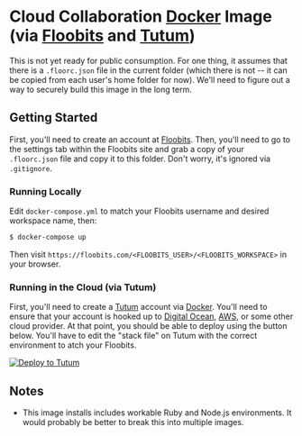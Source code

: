 # Cloud Collaboration [Docker][docker] Image (via [Floobits][floobits] and [Tutum][tutum])

This is not yet ready for public consumption. For one thing, it assumes that there is a `.floorc.json` file in the current folder (which there is not -- it can be copied from each user's home folder for now). We'll need to figure out a way to securely build this image in the long term.


## Getting Started

First, you'll need to create an account at [Floobits][floobits]. Then, you'll need to go to the settings tab within the Floobits site and grab a copy of your `.floorc.json` file and copy it to this folder. Don't worry, it's ignored via `.gitignore`.

### Running Locally

Edit `docker-compose.yml` to match your Floobits username and desired workspace name, then:

```bash
$ docker-compose up
```

Then visit `https://floobits.com/<FLOOBITS_USER>/<FLOOBITS_WORKSPACE>` in your browser.

### Running in the Cloud (via Tutum)

First, you'll need to create a [Tutum][tutum] account via [Docker][docker]. You'll need to ensure that your account is hooked up to [Digital Ocean][digitalocean], [AWS][aws], or some other cloud provider. At that point, you should be able to deploy using the button below. You'll have to edit the "stack file" on Tutum with the correct environment to atch your Floobits.

[![Deploy to Tutum](https://s.tutum.co/deploy-to-tutum.svg)](https://dashboard.tutum.co/stack/deploy/)



## Notes

- This image installs includes workable Ruby and Node.js environments. It would probably be better to break this into multiple images.


<!-- references -->
[docker]:https://www.docker.com/
[floobits]:https://floobits.com/
[tutum]:https://tutum.co/
[digitalocean]:https://www.digitalocean.com/
[aws]:https://aws.amazon.com/

